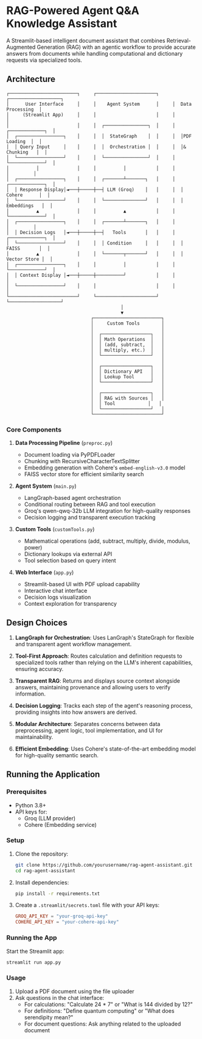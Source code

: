 # RAG-Powered Agent Q&A Knowledge Assistant

A Streamlit-based intelligent document assistant that combines Retrieval-Augmented Generation (RAG) with an agentic workflow to provide accurate answers from documents while handling computational and dictionary requests via specialized tools.

## Architecture

```
┌─────────────────────────┐     ┌──────────────────────┐     ┌───────────────────┐
│      User Interface     │     │    Agent System      │     │  Data Processing  │
│     (Streamlit App)     │     │                      │     │                   │
│                         │     │  ┌────────────────┐  │     │  ┌─────────────┐  │
│  ┌─────────────────┐    │     │  │  StateGraph    │  │     │  │PDF Loading  │  │
│  │ Query Input     │    │     │  │  Orchestration │  │     │  │& Chunking   │  │
│  └─────────────────┘    │     │  └────────────────┘  │     │  └─────────────┘  │
│          │              │     │          │           │     │         │         │
│  ┌─────────────────┐    │     │  ┌───────┴───────┐   │     │  ┌─────────────┐  │
│  │ Response Display│◄───┼─────┼──┤ LLM (Groq)    │   │     │  │ Cohere      │  │
│  └─────────────────┘    │     │  └───────────────┘   │     │  │ Embeddings   │  │
│          ▲              │     │          ▲           │     │  └─────────────┘  │
│  ┌─────────────────┐    │     │  ┌───────┴───────┐   │     │         │         │
│  │ Decision Logs   │◄───┼─────┼──┤   Tools       │   │     │  ┌─────────────┐  │
│  └─────────────────┘    │     │  │ Condition     │   │     │  │ FAISS       │  │
│          ▲              │     │  └───────┬───────┘   │     │  │ Vector Store │  │
│  ┌─────────────────┐    │     │          │           │     │  └─────────────┘  │
│  │ Context Display │◄───┼─────┼──────────┘           │     │                   │
│  └─────────────────┘    │     │                      │     │                   │
└─────────────────────────┘     └──────────────────────┘     └───────────────────┘
                                          │
                                          ▼
                               ┌─────────────────────────┐
                               │     Custom Tools        │
                               │                         │
                               │  ┌──────────────────┐   │
                               │  │ Math Operations  │   │
                               │  │ (add, subtract,  │   │
                               │  │ multiply, etc.)  │   │
                               │  └──────────────────┘   │
                               │                         │
                               │  ┌──────────────────┐   │
                               │  │ Dictionary API   │   │
                               │  │ Lookup Tool      │   │
                               │  └──────────────────┘   │
                               │                         │
                               │  ┌──────────────────┐   │
                               │  │ RAG with Sources │   │
                               │  │ Tool            │   │
                               │  └──────────────────┘   │
                               └─────────────────────────┘
```

### Core Components

1. **Data Processing Pipeline** (`preproc.py`)
   - Document loading via PyPDFLoader
   - Chunking with RecursiveCharacterTextSplitter
   - Embedding generation with Cohere's `embed-english-v3.0` model
   - FAISS vector store for efficient similarity search

2. **Agent System** (`main.py`)
   - LangGraph-based agent orchestration
   - Conditional routing between RAG and tool execution
   - Groq's qwen-qwq-32b LLM integration for high-quality responses
   - Decision logging and transparent execution tracking

3. **Custom Tools** (`customTools.py`)
   - Mathematical operations (add, subtract, multiply, divide, modulus, power)
   - Dictionary lookups via external API
   - Tool selection based on query intent

4. **Web Interface** (`app.py`)
   - Streamlit-based UI with PDF upload capability
   - Interactive chat interface
   - Decision logs visualization
   - Context exploration for transparency

## Design Choices

1. **LangGraph for Orchestration**: Uses LanGraph's StateGraph for flexible and transparent agent workflow management.

2. **Tool-First Approach**: Routes calculation and definition requests to specialized tools rather than relying on the LLM's inherent capabilities, ensuring accuracy.

3. **Transparent RAG**: Returns and displays source context alongside answers, maintaining provenance and allowing users to verify information.

4. **Decision Logging**: Tracks each step of the agent's reasoning process, providing insights into how answers are derived.

5. **Modular Architecture**: Separates concerns between data preprocessing, agent logic, tool implementation, and UI for maintainability.

6. **Efficient Embedding**: Uses Cohere's state-of-the-art embedding model for high-quality semantic search.

## Running the Application

### Prerequisites

- Python 3.8+
- API keys for:
  - Groq (LLM provider)
  - Cohere (Embedding service)

### Setup

1. Clone the repository:
   ```bash
   git clone https://github.com/yourusername/rag-agent-assistant.git
   cd rag-agent-assistant
   ```

2. Install dependencies:
   ```bash
   pip install -r requirements.txt
   ```

3. Create a `.streamlit/secrets.toml` file with your API keys:
   ```toml
   GROQ_API_KEY = "your-groq-api-key"
   COHERE_API_KEY = "your-cohere-api-key"
   ```

### Running the App

Start the Streamlit app:
```bash
streamlit run app.py
```

### Usage

1. Upload a PDF document using the file uploader
2. Ask questions in the chat interface:
   - For calculations: "Calculate 24 * 7" or "What is 144 divided by 12?"
   - For definitions: "Define quantum computing" or "What does serendipity mean?"
   - For document questions: Ask anything related to the uploaded document
